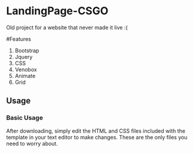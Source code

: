 # LandingPage-CSGO
 Old project for a website that never made it live :(

#Features

 1. Bootstrap
 1. Jquery
 1. CSS
 1. Venobox
 1. Animate
 1. Grid

## Usage

### Basic Usage

After downloading, simply edit the HTML and CSS files included with the template in your text editor to make changes. These are the only files you need to worry about.